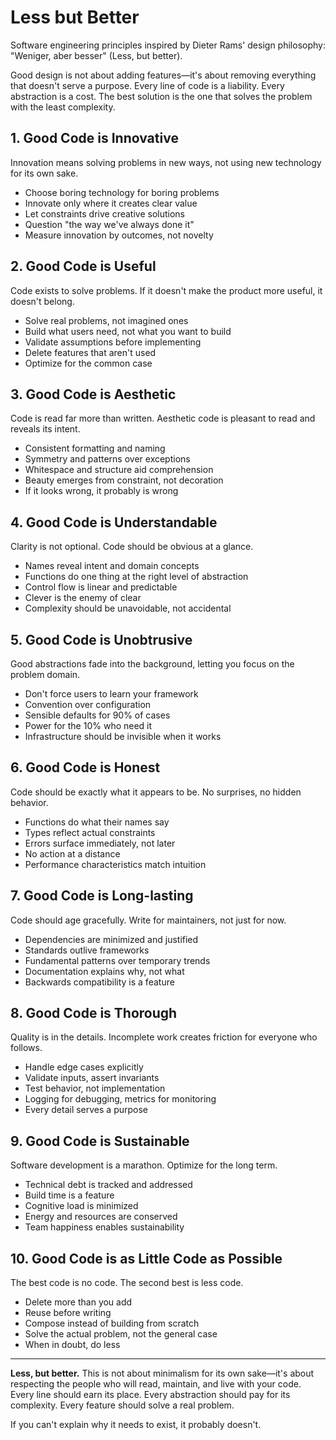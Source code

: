 # Less but Better

Software engineering principles inspired by Dieter Rams' design philosophy: "Weniger, aber besser" (Less, but better).

Good design is not about adding features—it's about removing everything that doesn't serve a purpose. Every line of code is a liability. Every abstraction is a cost. The best solution is the one that solves the problem with the least complexity.

## 1. Good Code is Innovative

Innovation means solving problems in new ways, not using new technology for its own sake.

- Choose boring technology for boring problems
- Innovate only where it creates clear value
- Let constraints drive creative solutions
- Question "the way we've always done it"
- Measure innovation by outcomes, not novelty

## 2. Good Code is Useful

Code exists to solve problems. If it doesn't make the product more useful, it doesn't belong.

- Solve real problems, not imagined ones
- Build what users need, not what you want to build
- Validate assumptions before implementing
- Delete features that aren't used
- Optimize for the common case

## 3. Good Code is Aesthetic

Code is read far more than written. Aesthetic code is pleasant to read and reveals its intent.

- Consistent formatting and naming
- Symmetry and patterns over exceptions
- Whitespace and structure aid comprehension
- Beauty emerges from constraint, not decoration
- If it looks wrong, it probably is wrong

## 4. Good Code is Understandable

Clarity is not optional. Code should be obvious at a glance.

- Names reveal intent and domain concepts
- Functions do one thing at the right level of abstraction
- Control flow is linear and predictable
- Clever is the enemy of clear
- Complexity should be unavoidable, not accidental

## 5. Good Code is Unobtrusive

Good abstractions fade into the background, letting you focus on the problem domain.

- Don't force users to learn your framework
- Convention over configuration
- Sensible defaults for 90% of cases
- Power for the 10% who need it
- Infrastructure should be invisible when it works

## 6. Good Code is Honest

Code should be exactly what it appears to be. No surprises, no hidden behavior.

- Functions do what their names say
- Types reflect actual constraints
- Errors surface immediately, not later
- No action at a distance
- Performance characteristics match intuition

## 7. Good Code is Long-lasting

Code should age gracefully. Write for maintainers, not just for now.

- Dependencies are minimized and justified
- Standards outlive frameworks
- Fundamental patterns over temporary trends
- Documentation explains why, not what
- Backwards compatibility is a feature

## 8. Good Code is Thorough

Quality is in the details. Incomplete work creates friction for everyone who follows.

- Handle edge cases explicitly
- Validate inputs, assert invariants
- Test behavior, not implementation
- Logging for debugging, metrics for monitoring
- Every detail serves a purpose

## 9. Good Code is Sustainable

Software development is a marathon. Optimize for the long term.

- Technical debt is tracked and addressed
- Build time is a feature
- Cognitive load is minimized
- Energy and resources are conserved
- Team happiness enables sustainability

## 10. Good Code is as Little Code as Possible

The best code is no code. The second best is less code.

- Delete more than you add
- Reuse before writing
- Compose instead of building from scratch
- Solve the actual problem, not the general case
- When in doubt, do less

---

**Less, but better.** This is not about minimalism for its own sake—it's about respecting the people who will read, maintain, and live with your code. Every line should earn its place. Every abstraction should pay for its complexity. Every feature should solve a real problem.

If you can't explain why it needs to exist, it probably doesn't.
